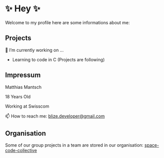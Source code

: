 # ✨ Hey ✨ 


 Welcome to my profile here are some informations about me:

## Projects  
  
🔭 I’m currently working on ...

 - Learning to code in C (Projects are following)
  
## Impressum

Matthias Mantsch

18 Years Old

Working at Swisscom

📫 How to reach me: blize.developer@gmail.com

## Organisation

Some of our group projects in a team are stored in our organisation:
[space-code-collective](https://github.com/space-code-collective)
